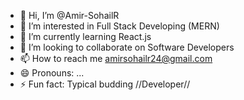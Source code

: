 - 👋 Hi, I’m @Amir-SohailR
- 👀 I’m interested in Full Stack Developing (MERN)
- 🌱 I’m currently learning React.js  
- 💞️ I’m looking to collaborate on Software Developers
- 📫 How to reach me amirsohailr24@gmail.com  
- 😄 Pronouns: ...
- ⚡ Fun fact: Typical budding //Developer//

<!---
Amir-SohailR/Amir-SohailR is a ✨ special ✨ repository because its `README.md` (this file) appears on your GitHub profile.
You can click the Preview link to take a look at your changes.
--->
